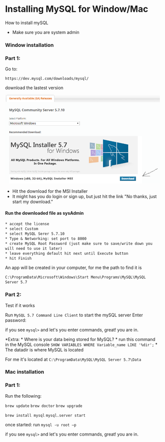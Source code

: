 # Installing MySQL for Window/Mac

How to install mySQL

- Make sure you are system admin

### Window installation 

### Part 1:
Go to:
```
https://dev.mysql.com/downloads/mysql/
```
download the lastest version
<!-- ![win_img](win_dl_screen.png) -->
[![wins](win_dl_screen.png)](https://dev.mysql.com/downloads/mysql/)

* Hit the download for the MSI Installer
* It might has you do login or sign up, but just hit the link "No thanks, just start my download."

#### Run the downloaded file as sysAdmin
	* accept the license 
	* select Custom
	* select MySQL Serer 5.7.10 	
	* Type & Networking: set port to 8000
	* create MySQL Root Password (just make sure to save/write down you will need to use it later)
	* leave everything default hit next until Execute button
	* hit Finish

An app will be created in your computer, for me the path to find it is
```
C:\ProgramData\Microsoft\Windows\Start Menu\Programs\MySQL\MySQL Server 5.7
```
### Part 2:
Test if it works

Run `MySQL 5.7 Command Line Client` to start the mySQL server
Enter password: 

if you see `mysql>` and let's you enter commands, great! you are in.

*Extra:
	* Where is your data being stored for MySQL?
	* run this command in the MySQL console `SHOW VARIABLES WHERE Variable_name LIKE '%dir';`
	* The datadir is where MySQL is located

For me it's located at `C:\ProgramData\MySQL\MySQL Server 5.7\Data`

### Mac installation

### Part 1:
Run the following:

`brew update`
`brew doctor`
`brew upgrade`

`brew install mysql`
`mysql.server start`

once started: 
run `mysql -u root –p`

if you see `mysql>` and let's you enter commands, great! you are in.
